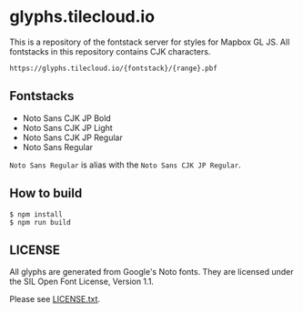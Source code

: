 # glyphs.tilecloud.io

This is a repository of the fontstack server for styles for Mapbox GL JS.
All fontstacks in this repository contains CJK characters.

```
https://glyphs.tilecloud.io/{fontstack}/{range}.pbf
```

## Fontstacks

* Noto Sans CJK JP Bold
* Noto Sans CJK JP Light
* Noto Sans CJK JP Regular
* Noto Sans Regular

`Noto Sans Regular` is alias with the `Noto Sans CJK JP Regular`.

## How to build

```
$ npm install
$ npm run build
```

## LICENSE

All glyphs are generated from Google's Noto fonts. They are licensed under the SIL Open Font License, Version 1.1.

Please see [LICENSE.txt](LICENSE.txt).